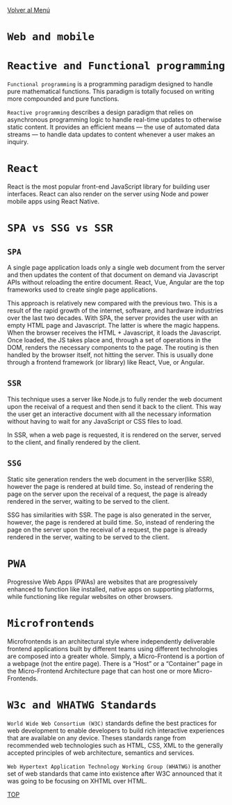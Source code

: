 [Volver al Menú](./root.md)

# `Web and mobile`

# `Reactive and Functional programming`

`Functional programming` is a programming paradigm designed to handle pure mathematical functions. This paradigm is totally focused on writing more compounded and pure functions.

`Reactive programming` describes a design paradigm that relies on asynchronous programming logic to handle real-time updates to otherwise static content. It provides an efficient means — the use of automated data streams — to handle data updates to content whenever a user makes an inquiry.

# `React`

React is the most popular front-end JavaScript library for building user interfaces. React can also render on the server using Node and power mobile apps using React Native.

# `SPA vs SSG vs SSR`

## `SPA`

A single page application loads only a single web document from the server and then updates the content of that document on demand via Javascript APIs without reloading the entire document. React, Vue, Angular are the top frameworks used to create single page applications.

This approach is relatively new compared with the previous two. This is a result of the rapid growth of the internet, software, and hardware industries over the last two decades. With SPA, the server provides the user with an empty HTML page and Javascript. The latter is where the magic happens. When the browser receives the HTML + Javascript, it loads the Javascript. Once loaded, the JS takes place and, through a set of operations in the DOM, renders the necessary components to the page. The routing is then handled by the browser itself, not hitting the server. This is usually done through a frontend framework (or library) like React, Vue, or Angular.

## `SSR`

This technique uses a server like Node.js to fully render the web document upon the receival of a request and then send it back to the client. This way the user get an interactive document with all the necessary information without having to wait for any JavaScript or CSS files to load.

In SSR, when a web page is requested, it is rendered on the server, served to the client, and finally rendered by the client.

## `SSG`

Static site generation renders the web document in the server(like SSR), however the page is rendered at build time. So, instead of rendering the page on the server upon the receival of a request, the page is already rendered in the server, waiting to be served to the client.

SSG has similarities with SSR. The page is also generated in the server, however, the page is rendered at build time. So, instead of rendering the page on the server upon the receival of a request, the page is already rendered in the server, waiting to be served to the client.

# `PWA`

Progressive Web Apps (PWAs) are websites that are progressively enhanced to function like installed, native apps on supporting platforms, while functioning like regular websites on other browsers.

# `Microfrontends`

Microfrontends is an architectural style where independently deliverable frontend applications built by different teams using different technologies are composed into a greater whole. Simply, a Micro-Frontend is a portion of a webpage (not the entire page). There is a “Host” or a “Container” page in the Micro-Frontend Architecture page that can host one or more Micro-Frontends.

# `W3c and WHATWG Standards`

`World Wide Web Consortium (W3C)` standards define the best practices for web development to enable developers to build rich interactive experiences that are available on any device. Theses standards range from recommended web technologies such as HTML, CSS, XML to the generally accepted principles of web architecture, semantics and services.

`Web Hypertext Application Technology Working Group (WHATWG)` is another set of web standards that came into existence after W3C announced that it was going to be focusing on XHTML over HTML.

[TOP](#web-and-mobile)
